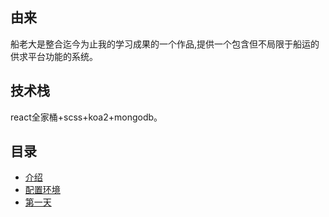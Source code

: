 ## 由来

船老大是整合迄今为止我的学习成果的一个作品,提供一个包含但不局限于船运的供求平台功能的系统。

## 技术栈

react全家桶+scss+koa2+mongodb。

## 目录
* [介绍](README.md)
* [配置环境](pei-zhi-huan-jing.md)
* [第一天](first-day.md)
 

